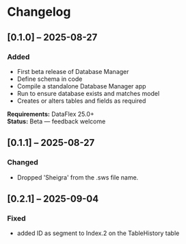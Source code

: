 # Changelog

## [0.1.0] – 2025-08-27
### Added
- First beta release of Database Manager
- Define schema in code
- Compile a standalone Database Manager app
- Run to ensure database exists and matches model
- Creates or alters tables and fields as required

**Requirements:** DataFlex 25.0+  
**Status:** Beta — feedback welcome

## [0.1.1] – 2025-08-27
### Changed
- Dropped 'Sheigra' from the .sws file name. 

## [0.2.1] – 2025-09-04
### Fixed
- added ID as segment to Index.2 on the TableHistory table 

